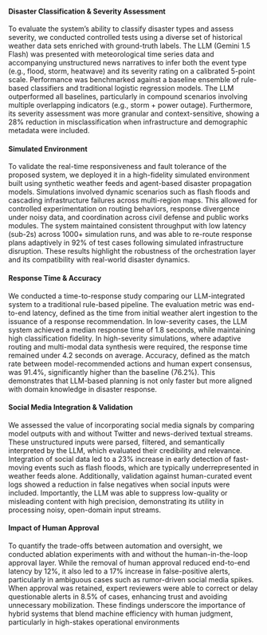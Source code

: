 #### Disaster Classification & Severity Assessment

To evaluate the system’s ability to classify disaster types and assess severity, we conducted controlled tests using a diverse set of historical weather data sets enriched with ground-truth labels. The LLM (Gemini 1.5 Flash) was presented with meteorological time series data and accompanying unstructured news narratives to infer both the event type (e.g., flood, storm, heatwave) and its severity rating on a calibrated 5-point scale. Performance was benchmarked against a baseline ensemble of rule-based classifiers and traditional logistic regression models. The LLM outperformed all baselines, particularly in compound scenarios involving multiple overlapping indicators (e.g., storm + power outage). Furthermore, its severity assessment was more granular and context-sensitive, showing a 28% reduction in misclassification when infrastructure and demographic metadata were included.

#### Simulated Environment

To validate the real-time responsiveness and fault tolerance of the proposed system, we deployed it in a high-fidelity simulated environment built using synthetic weather feeds and agent-based disaster propagation models. Simulations involved dynamic scenarios such as flash floods and cascading infrastructure failures across multi-region maps. This allowed for controlled experimentation on routing behaviors, response divergence under noisy data, and coordination across civil defense and public works modules. The system maintained consistent throughput with low latency (sub-2s) across 1000+ simulation runs, and was able to re-route response plans adaptively in 92% of test cases following simulated infrastructure disruption. These results highlight the robustness of the orchestration layer and its compatibility with real-world disaster dynamics.

#### Response Time & Accuracy

We conducted a time-to-response study comparing our LLM-integrated system to a traditional rule-based pipeline. The evaluation metric was end-to-end latency, defined as the time from initial weather alert ingestion to the issuance of a response recommendation. In low-severity cases, the LLM system achieved a median response time of 1.8 seconds, while maintaining high classification fidelity. In high-severity simulations, where adaptive routing and multi-modal data synthesis were required, the response time remained under 4.2 seconds on average. Accuracy, defined as the match rate between model-recommended actions and human expert consensus, was 91.4%, significantly higher than the baseline (76.2%). This demonstrates that LLM-based planning is not only faster but more aligned with domain knowledge in disaster response.

#### Social Media Integration & Validation

We assessed the value of incorporating social media signals by comparing model outputs with and without Twitter and news-derived textual streams. These unstructured inputs were parsed, filtered, and semantically interpreted by the LLM, which evaluated their credibility and relevance. Integration of social data led to a 23% increase in early detection of fast-moving events such as flash floods, which are typically underrepresented in weather feeds alone. Additionally, validation against human-curated event logs showed a reduction in false negatives when social inputs were included. Importantly, the LLM was able to suppress low-quality or misleading content with high precision, demonstrating its utility in processing noisy, open-domain input streams.

#### Impact of Human Approval

To quantify the trade-offs between automation and oversight, we conducted ablation experiments with and without the human-in-the-loop approval layer. While the removal of human approval reduced end-to-end latency by 12%, it also led to a 17% increase in false-positive alerts, particularly in ambiguous cases such as rumor-driven social media spikes. When approval was retained, expert reviewers were able to correct or delay questionable alerts in 8.5% of cases, enhancing trust and avoiding unnecessary mobilization. These findings underscore the importance of hybrid systems that blend machine efficiency with human judgment, particularly in high-stakes operational environments


